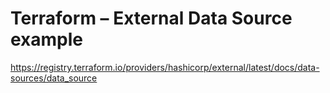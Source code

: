 # Terraform – External Data Source example

https://registry.terraform.io/providers/hashicorp/external/latest/docs/data-sources/data_source
